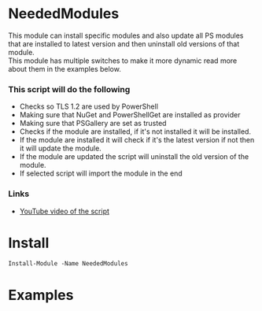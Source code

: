 # NeededModules
This module can install specific modules and also update all PS modules that are installed to latest version and then uninstall old versions of that module.   
This module has multiple switches to make it more dynamic read more about them in the examples below.
### This script will do the following
- Checks so TLS 1.2 are used by PowerShell
- Making sure that NuGet and PowerShellGet are installed as provider
- Making sure that PSGallery are set as trusted
- Checks if the module are installed, if it's not installed it will be installed.
- If the module are installed it will check if it's the latest version if not then it will update the module.
- If the module are updated the script will uninstall the old version of the module.
- If selected script will import the module in the end

### Links
- [YouTube video of the script](https://youtu.be/__xMLPhmm4Y)

# Install
```
Install-Module -Name NeededModules
```

# Examples